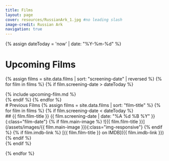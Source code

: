```yaml
---
title: Films
layout: page
cover: resources/RussianArk_1.jpg #no leading slash
image-credit: Russian Ark
navigation: true
---
```


{% assign dateToday = 'now' | date: "%Y-%m-%d" %}

# Upcoming Films

{% assign films = site.data.films | sort: "screening-date" | reversed  %}
{% for film in films %}
{% if film.screening-date > dateToday  %}
<div class="film-item" markdown="1">
{% include upcoming-film.md %}
</div>
{% endif %}
{% endfor %}


<div id="past-films" markdown="1">
# Previous Films
{% assign films = site.data.films | sort: "film-title" %}
{% for film in films %}
{% if film.screening-date < dateToday  %}
<div class="film-item" markdown="1">
## {{ film.film-title }}
{{ film.screening-date | date: "%A %d %B %Y" }}
{:class="film-date"}
{% if film.main-image %}
![{{ film.film-title }}](/assets/images/{{ film.main-image }}){:class="img-responsive"}
{% endif %}
{% if film.imdb-link %}
[{{ film.film-title }} on IMDB]({{ film.imdb-link }})
{% endif %}
</div>
{% endif %}

{% endfor %}
</div>
